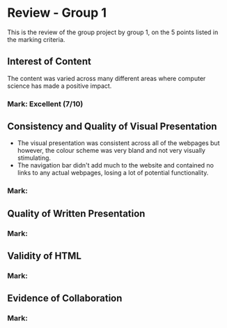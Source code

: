 # Review - Group 1
This is the review of the group project by group 1, on the 5 points listed in the marking criteria.

## Interest of Content
The content was varied across many different areas where computer science has made a positive impact.

### Mark: Excellent (7/10)

## Consistency and Quality of Visual Presentation
- The visual presentation was consistent across all of the webpages but however, the colour scheme was very bland and not very visually stimulating.
- The navigation bar didn't add much to the website and contained no links to any actual webpages, losing a lot of potential functionality.

### Mark:

## Quality of Written Presentation

### Mark:

## Validity of HTML

### Mark:

## Evidence of Collaboration

### Mark:
